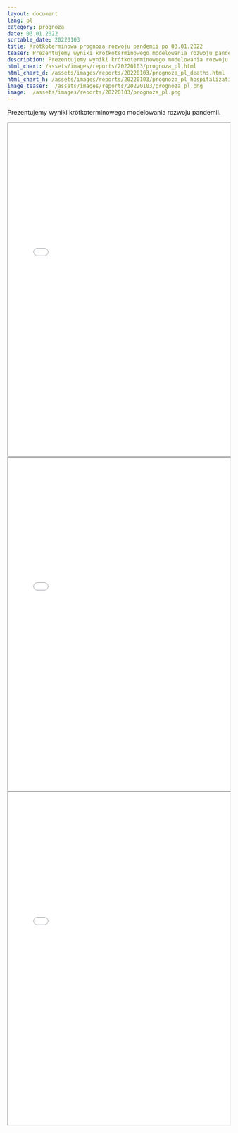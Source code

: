```yaml
---
layout: document
lang: pl
category: prognoza
date: 03.01.2022
sortable_date: 20220103
title: Krótkoterminowa prognoza rozwoju pandemii po 03.01.2022 
teaser: Prezentujemy wyniki krótkoterminowego modelowania rozwoju pandemii po 03.01.2022.
description: Prezentujemy wyniki krótkoterminowego modelowania rozwoju pandemii po 03.01.2022.
html_chart: /assets/images/reports/20220103/prognoza_pl.html
html_chart_d: /assets/images/reports/20220103/prognoza_pl_deaths.html
html_chart_h: /assets/images/reports/20220103/prognoza_pl_hospitalizations.html
image_teaser:  /assets/images/reports/20220103/prognoza_pl.png
image:  /assets/images/reports/20220103/prognoza_pl.png
---
```


Prezentujemy wyniki krótkoterminowego modelowania rozwoju pandemii.

<div style="text-align: center" class="row 80%">
    <span class="image fit">
        <iframe src="{{ page.html_chart }}" alt="" style="width: 100%; height:54em;"></iframe>
    </span>
</div>

<div style="text-align: center" class="row 80%">
    <span class="image fit">
        <iframe src="{{ page.html_chart_d }}" alt="" style="width: 100%; height:54em;"></iframe>
    </span>
</div>

<div style="text-align: center" class="row 80%">
    <span class="image fit">
        <iframe src="{{ page.html_chart_h }}" alt="" style="width: 100%; height:54em;"></iframe>
    </span>
</div>
